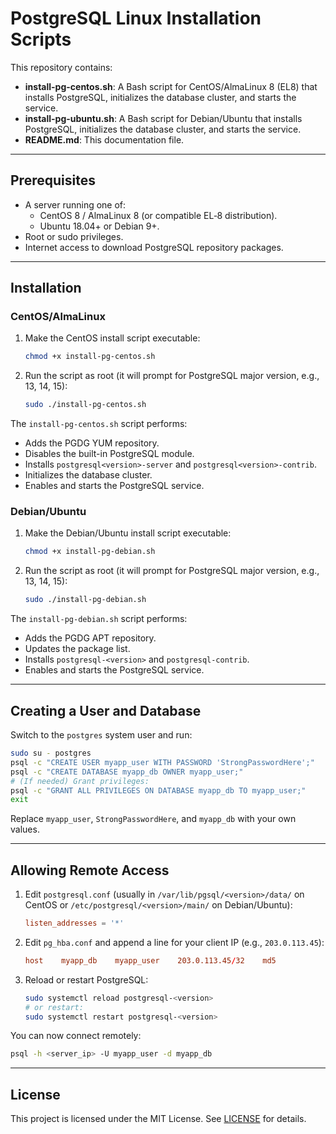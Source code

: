# PostgreSQL Linux Installation Scripts

This repository contains:

- **install-pg-centos.sh**: A Bash script for CentOS/AlmaLinux 8 (EL8) that installs PostgreSQL, initializes the database cluster, and starts the service.
- **install-pg-ubuntu.sh**: A Bash script for Debian/Ubuntu that installs PostgreSQL, initializes the database cluster, and starts the service.
- **README.md**: This documentation file.

---

## Prerequisites

- A server running one of:
  - CentOS 8 / AlmaLinux 8 (or compatible EL‑8 distribution).
  - Ubuntu 18.04+ or Debian 9+.
- Root or sudo privileges.
- Internet access to download PostgreSQL repository packages.

---

## Installation

### CentOS/AlmaLinux

1. Make the CentOS install script executable:
   ```bash
   chmod +x install-pg-centos.sh
   ```
2. Run the script as root (it will prompt for PostgreSQL major version, e.g., 13, 14, 15):
   ```bash
   sudo ./install-pg-centos.sh
   ```

The `install-pg-centos.sh` script performs:

- Adds the PGDG YUM repository.
- Disables the built-in PostgreSQL module.
- Installs `postgresql<version>-server` and `postgresql<version>-contrib`.
- Initializes the database cluster.
- Enables and starts the PostgreSQL service.

### Debian/Ubuntu

1. Make the Debian/Ubuntu install script executable:
   ```bash
   chmod +x install-pg-debian.sh
   ```
2. Run the script as root (it will prompt for PostgreSQL major version, e.g., 13, 14, 15):
   ```bash
   sudo ./install-pg-debian.sh
   ```

The `install-pg-debian.sh` script performs:

- Adds the PGDG APT repository.
- Updates the package list.
- Installs `postgresql-<version>` and `postgresql-contrib`.
- Enables and starts the PostgreSQL service.

---

## Creating a User and Database

Switch to the `postgres` system user and run:

```bash
sudo su - postgres
psql -c "CREATE USER myapp_user WITH PASSWORD 'StrongPasswordHere';"
psql -c "CREATE DATABASE myapp_db OWNER myapp_user;"
# (If needed) Grant privileges:
psql -c "GRANT ALL PRIVILEGES ON DATABASE myapp_db TO myapp_user;"
exit
```

Replace `myapp_user`, `StrongPasswordHere`, and `myapp_db` with your own values.

---

## Allowing Remote Access

1. Edit `postgresql.conf` (usually in `/var/lib/pgsql/<version>/data/` on CentOS or `/etc/postgresql/<version>/main/` on Debian/Ubuntu):
   ```conf
   listen_addresses = '*'
   ```
2. Edit `pg_hba.conf` and append a line for your client IP (e.g., `203.0.113.45`):
   ```conf
   host    myapp_db    myapp_user    203.0.113.45/32    md5
   ```
3. Reload or restart PostgreSQL:
   ```bash
   sudo systemctl reload postgresql-<version>
   # or restart:
   sudo systemctl restart postgresql-<version>
   ```

You can now connect remotely:

```bash
psql -h <server_ip> -U myapp_user -d myapp_db
```

---

## License

This project is licensed under the MIT License. See [LICENSE](LICENSE) for details.
